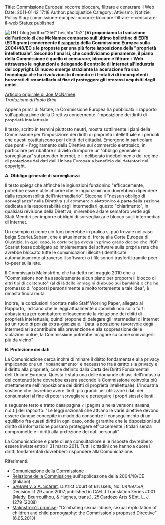 Title: Commissione Europea: occorre bloccare, filtrare e censurare il Web
Date: 2011-01-12 17:18
Author: paolojustice
Category: Attivismo, Notizie, Policy
Slug: commissione-europea-occorre-bloccare-filtrare-e-censurare-il-web
Status: published

![TNT blog](http://blog.tntvillage.scambioetico.org/wp-content/uploads/2009/11/250px-Berlaymont_wide_from_Schuman_Roundabout_7-9_correction.jpg){width="256" height="152"}**Vi proponiamo la traduzione dell'articolo di Joe McNamee comparso sull'ultimo bollettino di EDRi (EDRigram) concernente il [rapporto](http://eur-lex.europa.eu/LexUriServ/LexUriServ.do?uri=COM:2010:0779:FIN:IT:PDF) della Commissione Europea sulla 2004/48/EC e le proposte per una più forte imposizione della "proprietà intellettuale". Secondo l'analisi, che condividiamo pienamente, il piano della Commissione è quello di censurare, bloccare e filtrare il Web attraverso le ingiunzioni e delegando il controllo di Internet all'industria del copyright. Di nuovo emerge straziante la lacerazione fra una tecnologia che ha rivoluzionato il mondo e i tentativi di incompetenti burocrati di smantellarla al fine di proteggere gli interessi acquisiti degli amici.**  
  
**<!--more-->**

[Articolo originale di Joe McNamee](http://www.edri.org/edrigram/number9.1/ipr-enforcement-plan-ec).  
*Traduzione di Paolo Brini*

Appena prima di Natale, la Commissione Europea ha pubblicato il rapporto sull'applicazione della Direttiva concernente l'imposizione dei diritti di proprietà intellettuale.

Il testo, scritto in termini piuttosto neutri, mostra sottilmente i piani della Commissione per l'imposizione dei diritti di proprietà intellettuale e i pericoli che questi costituiscono per i diritti dei cittadini. Emergono in particolare due punti - l'aggiramento della Direttiva sul commercio elettronico, in particolare per ribaltare il divieto di imporre un "obbligo generale di sorveglianza" sui provider Internet, e il deliberato indebolimento del regime di protezione dei dati dell'Unione Europea a beneficio dei detentori del copyright.

**A. Obbligo generale di sorveglianza**

Il testo spiega che affinché le ingiunzioni funzionino "efficacemente, potrebbe essere utile chiarire che le ingiunzioni non dovrebbero dipendere dalla responsabilità dell'intermediario". Siccome il "nessun obbligo di sorveglianza" nella Direttiva sul commercio elettronico è parte della sezione dedicata alla responsabilità degli intermediari, questo "chiarimento", in qualsiasi revisione della Direttiva, mirerebbe a dare semaforo verde agli Stati Membri per imporre obblighi di sorveglianza e blocco sugli intermediari di Internet.

Un esempio di come ciò funzionerebbe in pratica si può trovare nel caso belga Scarlet/Sabam, che è attualmente di fronte alla Corte Europea di Giustizia. In quel caso, la corte belga aveva in primo grado deciso che l'ISP Scarlet fosse obbligato ad implementare del software sulla propria rete che avrebbe bloccato tutte le comunicazioni illecite (identificate automaticamente attraverso il software) o i file sonori trasferiti tramite peer-to-peer sulla rete.

Il Commissario Malmström, che ha detto nel maggio 2010 che la "Commissione non ha assolutamente alcun piano per proporre il blocco di altri tipi di contenuto" (al di là delle immagini di abuso sui bambini) e che ha promesso di "opporsi personalmente e molto fortemente a tale idea", è rimasta finora muta.

Inoltre, le conclusioni riportate nello Staff Working Paper, allegato al Rapporto, indicano che le leggi attualmente disponibili non sono forti abbastanza per combattere efficacemente la violazione dei diritti di proprietà intellettuale, quindi propone di delegare gli intermediari di Internet ad un ruolo di polizia extra-giudiziale. "Data la posizione favorevole degli intermediari a contribuire alla prevenzione e alla soppressione delle violazioni online, la Commissione potrebbe indagare su come coinvolgerli più da vicino".

**B. Protezione dei dati**

La Comunicazione cerca inoltre di minare il diritto fondamentale alla privacy implicando che un "ribilanciamento" è necessario fra il diritto alla privacy e il diritto alla proprietà, come definito dalla Carta dei Diritti Fondamentali dell'Unione Europea. Questa è stata una delle domande chiave dell'industria dei contenuti (che dovrebbe essere secondo la Commissione coinvolta più strettamente nell'imposizione dei diritti di proprietà intellettuale). L'industria sostiene che dovrebbe avere diritti più grandi per utilizzare i dati dei consumatori al fine di poter sorvegliare e perseguire i propri stessi clienti.

Il seguente testo è tratto dalla pagina 7 \[pagina 8 nella versiona italiana, n.d.t.\] del rapporto: "Le leggi nazionali che attuano le varie direttive devono essere dunque concepite in modo da consentire il conseguimento di un equilibrio fra questi diritti in ogni caso, onde garantire che le disposizioni sul diritto di informazione possano proteggere efficacemente i titolari senza compromettere i diritti alla protezione dei dati personali"

La Comunicazione è parte di una consultazione e le risposte dovrebbero essere inviate entro il 31 marzo 2011. Tutti i cittadini che hanno a cuore i diritti fondamentali dovrebbero rispondere alla Comunicazione.

Riferimenti:

-   [Comunicazione della Commissione](http://ec.europa.eu/internal_market/consultations/2011/intellectual_property_rights_en.htm)
-   [Relazione della Commissione](http://eur-lex.europa.eu/LexUriServ/LexUriServ.do?uri=COM:2010:0779:FIN:IT:PDF) sull'applicazione della 2004/48/CE (italiano)
-   [SABAM v. S.A. Scarlet](http://www.cardozoaelj.net/issues/08/case001.pdf), District Court of Brussels, No. 04/8975/A, Decision of 29 June 2007, published in CAELJ Translation Series \#001 (Mady, Bourrouilhou, & Hughes, trans.), 25 Cardozo Arts & Ent. L. J. 1279 (2008)
-   [Malmström's promise](http://www.meldpunt-kinderporno.nl/files/Biblio/Speech-Malmstrom-Combating-sexual-abuse06_05_2010.pdf): "Combating sexual abuse, sexual exploitation of children and child pornography: the Commission's proposed Directive" (6.05.2010)

